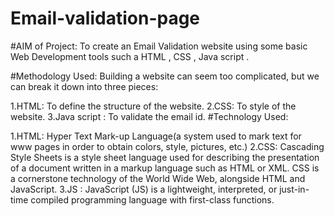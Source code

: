 # Email-validation-page
#AIM of Project: To create an Email Validation website using some basic Web Development tools such a HTML , CSS , Java script .

#Methodology Used: Building a website can seem too complicated, but we can break it down into three pieces:

1.HTML: To define the structure of the website.
2.CSS: To style of the website.
3.Java script : To validate the email id.
#Technology Used:

1.HTML: Hyper Text Mark-up Language(a system used to mark text for www pages in order to obtain colors, style, pictures, etc.)
2.CSS: Cascading Style Sheets is a style sheet language used for describing the presentation of a document written in a markup language such as HTML or XML. CSS is a cornerstone technology of the World Wide Web, alongside HTML and JavaScript.
3.JS : JavaScript (JS) is a lightweight, interpreted, or just-in-time compiled programming language with first-class functions.
